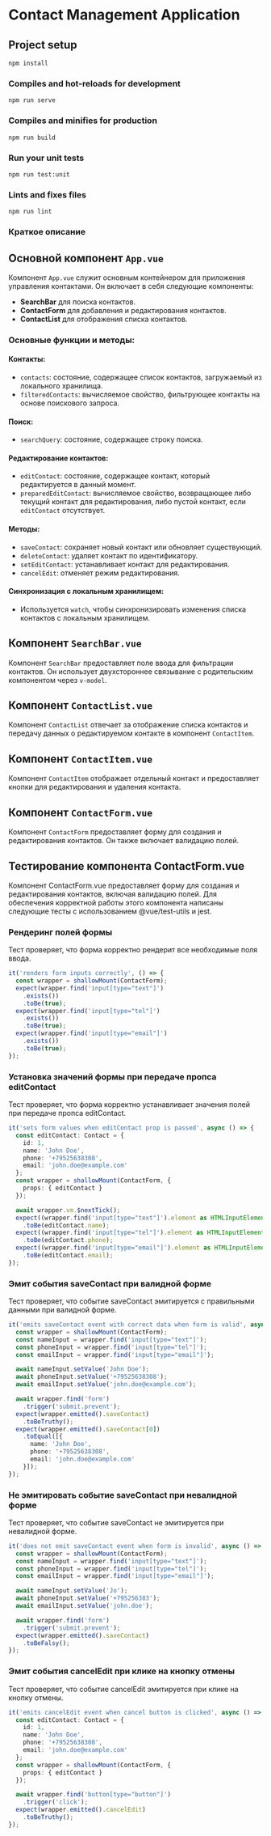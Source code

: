 # Contact Management Application

## Project setup

```
npm install
```

### Compiles and hot-reloads for development

```
npm run serve
```

### Compiles and minifies for production

```
npm run build
```

### Run your unit tests

```
npm run test:unit
```

### Lints and fixes files

```
npm run lint
```

### Краткое описание

## Основной компонент `App.vue`

Компонент `App.vue` служит основным контейнером для приложения управления контактами. Он включает в себя следующие
компоненты:

- **SearchBar** для поиска контактов.
- **ContactForm** для добавления и редактирования контактов.
- **ContactList** для отображения списка контактов.

### Основные функции и методы:

#### Контакты:

- `contacts`: состояние, содержащее список контактов, загружаемый из локального хранилища.
- `filteredContacts`: вычисляемое свойство, фильтрующее контакты на основе поискового запроса.

#### Поиск:

- `searchQuery`: состояние, содержащее строку поиска.

#### Редактирование контактов:

- `editContact`: состояние, содержащее контакт, который редактируется в данный момент.
- `preparedEditContact`: вычисляемое свойство, возвращающее либо текущий контакт для редактирования, либо пустой
  контакт, если `editContact` отсутствует.

#### Методы:

- `saveContact`: сохраняет новый контакт или обновляет существующий.
- `deleteContact`: удаляет контакт по идентификатору.
- `setEditContact`: устанавливает контакт для редактирования.
- `cancelEdit`: отменяет режим редактирования.

#### Синхронизация с локальным хранилищем:

- Используется `watch`, чтобы синхронизировать изменения списка контактов с локальным хранилищем.

## Компонент `SearchBar.vue`

Компонент `SearchBar` предоставляет поле ввода для фильтрации контактов. Он использует двухстороннее связывание с
родительским компонентом через `v-model`.

## Компонент `ContactList.vue`

Компонент `ContactList` отвечает за отображение списка контактов и передачу данных о редактируемом контакте в
компонент `ContactItem`.

## Компонент `ContactItem.vue`

Компонент `ContactItem` отображает отдельный контакт и предоставляет кнопки для редактирования и удаления контакта.

## Компонент `ContactForm.vue`

Компонент `ContactForm` предоставляет форму для создания и редактирования контактов. Он также включает валидацию полей.

## Тестирование компонента ContactForm.vue

Компонент ContactForm.vue предоставляет форму для создания и редактирования контактов, включая валидацию полей. Для
обеспечения корректной работы этого компонента написаны следующие тесты с использованием @vue/test-utils и jest.

### Рендеринг полей формы

Тест проверяет, что форма корректно рендерит все необходимые поля ввода.

```typescript
it('renders form inputs correctly', () => {
  const wrapper = shallowMount(ContactForm);
  expect(wrapper.find('input[type="text"]')
    .exists())
    .toBe(true);
  expect(wrapper.find('input[type="tel"]')
    .exists())
    .toBe(true);
  expect(wrapper.find('input[type="email"]')
    .exists())
    .toBe(true);
});
```

### Установка значений формы при передаче пропса editContact

Тест проверяет, что форма корректно устанавливает значения полей при передаче пропса editContact.

```typescript
it('sets form values when editContact prop is passed', async () => {
  const editContact: Contact = {
    id: 1,
    name: 'John Doe',
    phone: '+79525638308',
    email: 'john.doe@example.com'
  };
  const wrapper = shallowMount(ContactForm, {
    props: { editContact }
  });

  await wrapper.vm.$nextTick();
  expect((wrapper.find('input[type="text"]').element as HTMLInputElement).value)
    .toBe(editContact.name);
  expect((wrapper.find('input[type="tel"]').element as HTMLInputElement).value)
    .toBe(editContact.phone);
  expect((wrapper.find('input[type="email"]').element as HTMLInputElement).value)
    .toBe(editContact.email);
});
```

### Эмит события saveContact при валидной форме

Тест проверяет, что событие saveContact эмитируется с правильными данными при валидной форме.

```typescript
it('emits saveContact event with correct data when form is valid', async () => {
  const wrapper = shallowMount(ContactForm);
  const nameInput = wrapper.find('input[type="text"]');
  const phoneInput = wrapper.find('input[type="tel"]');
  const emailInput = wrapper.find('input[type="email"]');

  await nameInput.setValue('John Doe');
  await phoneInput.setValue('+79525638308');
  await emailInput.setValue('john.doe@example.com');

  await wrapper.find('form')
    .trigger('submit.prevent');
  expect(wrapper.emitted().saveContact)
    .toBeTruthy();
  expect(wrapper.emitted().saveContact[0])
    .toEqual([{
      name: 'John Doe',
      phone: '+79525638308',
      email: 'john.doe@example.com'
    }]);
});
```

### Не эмитировать событие saveContact при невалидной форме

Тест проверяет, что событие saveContact не эмитируется при невалидной форме.

```typescript
it('does not emit saveContact event when form is invalid', async () => {
  const wrapper = shallowMount(ContactForm);
  const nameInput = wrapper.find('input[type="text"]');
  const phoneInput = wrapper.find('input[type="tel"]');
  const emailInput = wrapper.find('input[type="email"]');

  await nameInput.setValue('Jo');
  await phoneInput.setValue('+795256383');
  await emailInput.setValue('john.doe');

  await wrapper.find('form')
    .trigger('submit.prevent');
  expect(wrapper.emitted().saveContact)
    .toBeFalsy();
});
```

### Эмит события cancelEdit при клике на кнопку отмены

Тест проверяет, что событие cancelEdit эмитируется при клике на кнопку отмены.

```typescript
it('emits cancelEdit event when cancel button is clicked', async () => {
  const editContact: Contact = {
    id: 1,
    name: 'John Doe',
    phone: '+79525638308',
    email: 'john.doe@example.com'
  };
  const wrapper = shallowMount(ContactForm, {
    props: { editContact }
  });

  await wrapper.find('button[type="button"]')
    .trigger('click');
  expect(wrapper.emitted().cancelEdit)
    .toBeTruthy();
});
```

